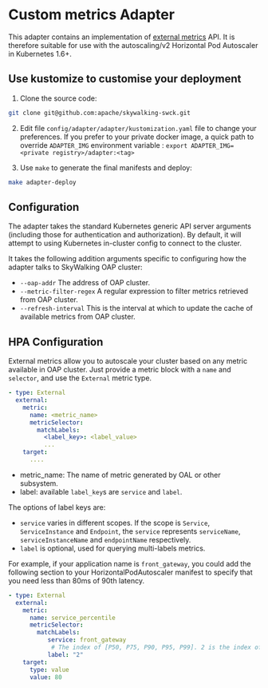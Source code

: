 # Custom metrics Adapter

This adapter contains an implementation of [external metrics](https://github.com/kubernetes/community/blob/master/contributors/design-proposals/instrumentation/external-metrics-api.md)
 API. It is therefore suitable for use with the autoscaling/v2 Horizontal Pod Autoscaler in Kubernetes 1.6+.
 

## Use kustomize to customise your deployment

1. Clone the source code:

```sh
git clone git@github.com:apache/skywalking-swck.git
```

2. Edit file `config/adapter/adapter/kustomization.yaml` file to change your preferences. If you prefer to your private 
 docker image, a quick path to override `ADAPTER_IMG` environment variable : `export ADAPTER_IMG=<private registry>/adapter:<tag>`

3. Use `make` to generate the final manifests and deploy:

```sh
make adapter-deploy
```

## Configuration

The adapter takes the standard Kubernetes generic API server arguments (including those for authentication and authorization). 
By default, it will attempt to using Kubernetes in-cluster config to connect to the cluster.

It takes the following addition arguments specific to configuring how the adapter talks to SkyWalking OAP cluster:

 * `--oap-addr` The address of OAP cluster.
 * `--metric-filter-regex` A regular expression to filter metrics retrieved from OAP cluster.
 * `--refresh-interval` This is the interval at which to update the cache of available metrics from OAP cluster. 
 
## HPA Configuration

External metrics allow you to autoscale your cluster based on any metric available in OAP cluster. 
 Just provide a metric block with a `name` and `selector`, and use the `External` metric type.
 
```yaml
- type: External
  external:
    metric:
      name: <metric_name>
      metricSelector:
        matchLabels:
          <label_key>: <label_value>
          ...
    target:
      ....
```

 * metric_name: The name of metric generated by OAL or other subsystem.
 * label: available `label_key`s are `service` and `label`. 
  
 The options of label keys are:
 * `service` varies in different scopes. If the scope is `Service`, `ServiceInstance` and `Endpoint`, the `service` represents
    `serviceName`, `serviceInstanceName` and `endpointName` respectively.
 * `label` is optional, used for querying multi-labels metrics.

For example, if your application name is `front_gateway`, you could add the following section to 
your HorizontalPodAutoscaler manifest to specify that you need less than 80ms of 90th latency.

```yaml
- type: External
  external:
    metric:
      name: service_percentile
      metricSelector:
        matchLabels:
           service: front_gateway
            # The index of [P50, P75, P90, P95, P99]. 2 is the index of P90(90%)
           label: "2"
    target:
      type: value
      value: 80
```
